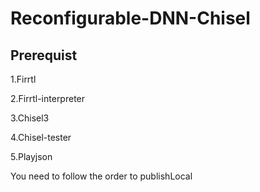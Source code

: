 Reconfigurable-DNN-Chisel
=======================


Prerequist
--------------------
1.Firrtl

2.Firrtl-interpreter

3.Chisel3

4.Chisel-tester

5.Playjson

You need to follow the order to publishLocal





